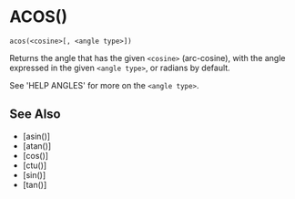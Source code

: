 # ACOS()
`acos(<cosine>[, <angle type>])`

  Returns the angle that has the given `<cosine>` (arc-cosine), with the angle expressed in the given `<angle type>`, or radians by default.

  See 'HELP ANGLES' for more on the `<angle type>`.


## See Also
- [asin()]
- [atan()]
- [cos()]
- [ctu()]
- [sin()]
- [tan()]


